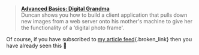 > **[Advanced Basics: Digital Grandma](http://msdn.microsoft.com/vbasic/default.aspx?pull=/msdnmag/issues/04/11/AdvancedBasics/default.aspx)**  
> Duncan shows you how to build a client application that pulls down new images from a web server onto his mother's machine to give her the functionality of a &#8216;digital photo frame'.



Of course, if you have subscribed to [my article feed](http://www.duncanmackenzie.net/articles/rss.xml){.broken_link} then you have already seen this 🙂